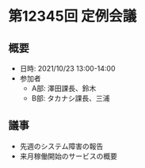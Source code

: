 # 第12345回 定例会議

## 概要
- 日時: 2021/10/23 13:00-14:00
- 参加者
  - A部: 澤田課長、鈴木
  - B部: タカナシ課長、三浦

## 議事
- 先週のシステム障害の報告
- 来月稼働開始のサービスの概要
